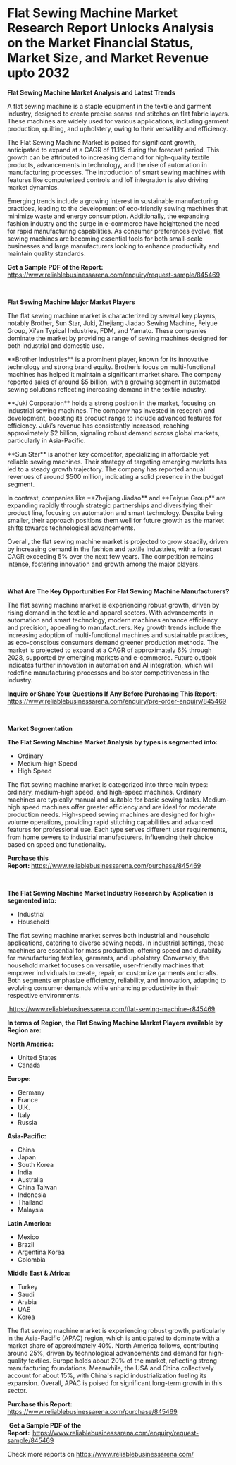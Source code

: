 <p><h1>Flat Sewing Machine Market Research Report Unlocks Analysis on the Market Financial Status, Market Size, and Market Revenue upto 2032</h1></p><p><strong>Flat Sewing Machine Market Analysis and Latest Trends</strong></p>
<p><p>A flat sewing machine is a staple equipment in the textile and garment industry, designed to create precise seams and stitches on flat fabric layers. These machines are widely used for various applications, including garment production, quilting, and upholstery, owing to their versatility and efficiency.</p><p>The Flat Sewing Machine Market is poised for significant growth, anticipated to expand at a CAGR of 11.1% during the forecast period. This growth can be attributed to increasing demand for high-quality textile products, advancements in technology, and the rise of automation in manufacturing processes. The introduction of smart sewing machines with features like computerized controls and IoT integration is also driving market dynamics. </p><p>Emerging trends include a growing interest in sustainable manufacturing practices, leading to the development of eco-friendly sewing machines that minimize waste and energy consumption. Additionally, the expanding fashion industry and the surge in e-commerce have heightened the need for rapid manufacturing capabilities. As consumer preferences evolve, flat sewing machines are becoming essential tools for both small-scale businesses and large manufacturers looking to enhance productivity and maintain quality standards.</p></p>
<p><strong>Get a Sample PDF of the Report:&nbsp;</strong> <a href="https://www.reliablebusinessarena.com/enquiry/request-sample/845469?utm_campaign=3014&utm_medium=2&utm_source=Github&utm_content=ia&utm_term=09042025&utm_id=flat-sewing-machine">https://www.reliablebusinessarena.com/enquiry/request-sample/845469</a></p>
<p>&nbsp;</p>
<p><strong>Flat Sewing Machine Major Market Players</strong></p>
<p><p>The flat sewing machine market is characterized by several key players, notably Brother, Sun Star, Juki, Zhejiang Jiadao Sewing Machine, Feiyue Group, Xi'an Typical Industries, FDM, and Yamato. These companies dominate the market by providing a range of sewing machines designed for both industrial and domestic use.</p><p>**Brother Industries** is a prominent player, known for its innovative technology and strong brand equity. Brother’s focus on multi-functional machines has helped it maintain a significant market share. The company reported sales of around $5 billion, with a growing segment in automated sewing solutions reflecting increasing demand in the textile industry.</p><p>**Juki Corporation** holds a strong position in the market, focusing on industrial sewing machines. The company has invested in research and development, boosting its product range to include advanced features for efficiency. Juki’s revenue has consistently increased, reaching approximately $2 billion, signaling robust demand across global markets, particularly in Asia-Pacific.</p><p>**Sun Star** is another key competitor, specializing in affordable yet reliable sewing machines. Their strategy of targeting emerging markets has led to a steady growth trajectory. The company has reported annual revenues of around $500 million, indicating a solid presence in the budget segment.</p><p>In contrast, companies like **Zhejiang Jiadao** and **Feiyue Group** are expanding rapidly through strategic partnerships and diversifying their product line, focusing on automation and smart technology. Despite being smaller, their approach positions them well for future growth as the market shifts towards technological advancements.</p><p>Overall, the flat sewing machine market is projected to grow steadily, driven by increasing demand in the fashion and textile industries, with a forecast CAGR exceeding 5% over the next few years. The competition remains intense, fostering innovation and growth among the major players.</p></p>
<p>&nbsp;</p>
<p><strong>What Are The Key Opportunities For Flat Sewing Machine Manufacturers?</strong></p>
<p><p>The flat sewing machine market is experiencing robust growth, driven by rising demand in the textile and apparel sectors. With advancements in automation and smart technology, modern machines enhance efficiency and precision, appealing to manufacturers. Key growth trends include the increasing adoption of multi-functional machines and sustainable practices, as eco-conscious consumers demand greener production methods. The market is projected to expand at a CAGR of approximately 6% through 2028, supported by emerging markets and e-commerce. Future outlook indicates further innovation in automation and AI integration, which will redefine manufacturing processes and bolster competitiveness in the industry.</p></p>
<p><strong>Inquire or Share Your Questions If Any Before Purchasing This Report:</strong> <a href="https://www.reliablebusinessarena.com/enquiry/pre-order-enquiry/845469?utm_campaign=3014&utm_medium=2&utm_source=Github&utm_content=ia&utm_term=09042025&utm_id=flat-sewing-machine">https://www.reliablebusinessarena.com/enquiry/pre-order-enquiry/845469</a></p>
<p>&nbsp;</p>
<p><strong>Market Segmentation</strong></p>
<p><strong>The Flat Sewing Machine Market Analysis by types is segmented into:</strong></p>
<p><ul><li>Ordinary</li><li>Medium-high Speed</li><li>High Speed</li></ul></p>
<p><p>The flat sewing machine market is categorized into three main types: ordinary, medium-high speed, and high-speed machines. Ordinary machines are typically manual and suitable for basic sewing tasks. Medium-high speed machines offer greater efficiency and are ideal for moderate production needs. High-speed sewing machines are designed for high-volume operations, providing rapid stitching capabilities and advanced features for professional use. Each type serves different user requirements, from home sewers to industrial manufacturers, influencing their choice based on speed and functionality.</p></p>
<p><strong>Purchase this Report:&nbsp;</strong><a href="https://www.reliablebusinessarena.com/purchase/845469?utm_campaign=3014&utm_medium=2&utm_source=Github&utm_content=ia&utm_term=09042025&utm_id=flat-sewing-machine">https://www.reliablebusinessarena.com/purchase/845469</a></p>
<p>&nbsp;</p>
<p><strong>The Flat Sewing Machine Market Industry Research by Application is segmented into:</strong></p>
<p><ul><li>Industrial</li><li>Household</li></ul></p>
<p><p>The flat sewing machine market serves both industrial and household applications, catering to diverse sewing needs. In industrial settings, these machines are essential for mass production, offering speed and durability for manufacturing textiles, garments, and upholstery. Conversely, the household market focuses on versatile, user-friendly machines that empower individuals to create, repair, or customize garments and crafts. Both segments emphasize efficiency, reliability, and innovation, adapting to evolving consumer demands while enhancing productivity in their respective environments.</p></p>
<p><a href="https://www.reliablebusinessarena.com/flat-sewing-machine-r845469?utm_campaign=3014&utm_medium=2&utm_source=Github&utm_content=ia&utm_term=09042025&utm_id=flat-sewing-machine">&nbsp;https://www.reliablebusinessarena.com/flat-sewing-machine-r845469</a></p>
<p><strong>In terms of Region, the Flat Sewing Machine Market Players available by Region are:</strong></p>
<p>
    <p> <strong> North America: </strong>
        <ul>
            <li>United States</li>
            <li>Canada</li>
        </ul>
        </p> 
    <p> <strong> Europe: </strong>
        <ul>
            <li>Germany</li>
            <li>France</li>
            <li>U.K.</li>
            <li>Italy</li>
            <li>Russia</li>
        </ul>
        </p> 
    <p> <strong> Asia-Pacific: </strong>
        <ul>
            <li>China</li>
            <li>Japan</li>
            <li>South Korea</li>
            <li>India</li>
            <li>Australia</li>
            <li>China Taiwan</li>
            <li>Indonesia</li>
            <li>Thailand</li>
            <li>Malaysia</li>
        </ul>
        </p> 
    <p> <strong> Latin America: </strong>
        <ul>
            <li>Mexico</li>
            <li>Brazil</li>
            <li>Argentina Korea</li>
            <li>Colombia</li>
        </ul>
        </p> 
    <p> <strong> Middle East & Africa: </strong>
        <ul>
            <li>Turkey</li>
            <li>Saudi</li>
            <li>Arabia</li>
            <li>UAE</li>
            <li>Korea</li>
        </ul>
    </p>
    </p>
<p><p>The flat sewing machine market is experiencing robust growth, particularly in the Asia-Pacific (APAC) region, which is anticipated to dominate with a market share of approximately 40%. North America follows, contributing around 25%, driven by technological advancements and demand for high-quality textiles. Europe holds about 20% of the market, reflecting strong manufacturing foundations. Meanwhile, the USA and China collectively account for about 15%, with China's rapid industrialization fueling its expansion. Overall, APAC is poised for significant long-term growth in this sector.</p></p>
<p><strong>Purchase this Report: </strong><a href="https://www.reliablebusinessarena.com/purchase/845469?utm_campaign=3014&utm_medium=2&utm_source=Github&utm_content=ia&utm_term=09042025&utm_id=flat-sewing-machine">https://www.reliablebusinessarena.com/purchase/845469</a></p>
<p>&nbsp;<strong>Get a Sample PDF of the Report:&nbsp;&nbsp;</strong><a href="https://www.reliablebusinessarena.com/enquiry/request-sample/845469?utm_campaign=3014&utm_medium=2&utm_source=Github&utm_content=ia&utm_term=09042025&utm_id=flat-sewing-machine">https://www.reliablebusinessarena.com/enquiry/request-sample/845469</a></p>
<p><strong></strong></p>
<p>Check more reports on <a href="https://www.reliablebusinessarena.com/?utm_campaign=3014&utm_medium=2&utm_source=Github&utm_content=ia&utm_term=09042025&utm_id=flat-sewing-machine">https://www.reliablebusinessarena.com/</a></p>